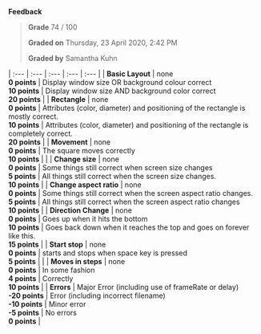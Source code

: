 **Feedback**

> **Grade** 74 / 100
>
> **Graded on** Thursday, 23 April 2020, 2:42 PM
>
> **Graded by** Samantha Kuhn

| :--- | :--- | :--- | :--- | :--- |
| **Basic Layout** | none<br>**0 points** | Display window size OR background colour correct<br>**10 points** | Display window size AND background color correct<br>**20 points** |
| **Rectangle** | none<br>**0 points** | Attributes (color, diameter) and positioning of the rectangle is mostly correct.<br>**10 points** | Attributes (color, diameter) and positioning of the rectangle is completely correct.<br>**20 points** |
| **Movement** | none<br>**0 points** | The square moves correctly<br>**10 points** | |
| **Change size** | none<br>**0 points** | Some things still correct when screen size changes<br>**5 points** | All things still correct when the screen size changes.<br>**10 points** |
| **Change aspect ratio** | none<br>**0 points** | Some things still correct when the screen aspect ratio changes.<br>**5 points** | All things still correct when the screen aspect ratio changes<br>**10 points** |
| **Direction Change** | none<br>**0 points** | Goes up when it hits the bottom<br>**10 points** | Goes back down when it reaches the top and goes on forever like this.<br>**15 points** |
| **Start stop** | none<br>**0 points** | starts and stops when space key is pressed<br>**5 points** | |
| **Moves in steps** | none<br>**0 points** | In some fashion<br>**4 points** | Correctly<br>**10 points** |
| **Errors** | Major Error (including use of frameRate or delay)<br>**-20 points** | Error (including incorrect filename)<br>**-10 points** | Minor error<br>**-5 points** | No errors<br>**0 points** |


